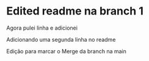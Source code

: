 # Edited readme na branch 1

Agora pulei linha e adicionei

Adicionando uma segunda linha no readme

Edição para marcar o Merge da branch na main